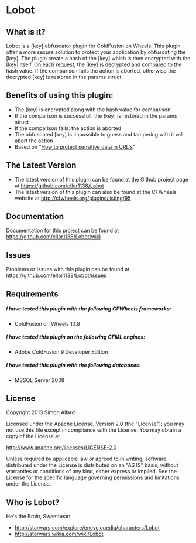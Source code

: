 ﻿# Lobot

## What is it?

Lobot is a [key] obfuscator plugin for ColdFusion on Wheels. This plugin offer a more secure solution to protect your application by obfuscating the [key]. The plugin create a hash of the [key] which is then encrypted with the [key] itself. On each request, the [key] is decrypted and compared to the hash value. If the comparison fails the action is aborted, otherwise the decrypted [key] is restored in the params struct.

## Benefits of using this plugin:
* The [key] is encrypted along with the hash value for comparison
* If the comparison is successfull: the [key] is restored in the params struct
* If the comparison fails: the action is aborted
* The obfuscated [key] is impossible to guess and tampering with it will abort the action
* Based on "<a href="https://www.owasp.org/index.php/How_to_protect_sensitive_data_in_URL%27s" target="_blank">How to protect sensitive data in URL's</a>"

## The Latest Version
* The latest version of this plugin can be found at the Github project page at https://github.com/ellor1138/Lobot
* The latest version of this plugin can also be found at the CFWheels website at http://cfwheels.org/plugins/listing/95

## Documentation
Documentation for this project can be found at https://github.com/ellor1138/Lobot/wiki

## Issues
Problems or issues with this plugin can be found at https://github.com/ellor1138/Lobot/issues

## Requirements
##### I have tested this plugin with the following CFWheels frameworks:
* ColdFusion on Wheels 1.1.8

##### I have tested this plugin on the following CFML engines:
* Adobe ColdFusion 9 Developer Edition

##### I have tested this plugin with the following databases:
* MSSQL Server 2008

## License
Copyright 2013 Simon Allard
				
Licensed under the Apache License, Version 2.0 (the "License");
you may not use this file except in compliance with the License.
You may obtain a copy of the License at
				
http://www.apache.org/licenses/LICENSE-2.0
				
Unless required by applicable law or agreed to in writing, software
distributed under the License is distributed on an "AS IS" basis,
without warranties or conditions of any kind, either express or implied.
See the License for the specific language governing permissions and
limitations under the License.

## Who is Lobot?
He's the Brain, Sweetheart

* http://starwars.com/explore/encyclopedia/characters/Lobot
* http://starwars.wikia.com/wiki/Lobot